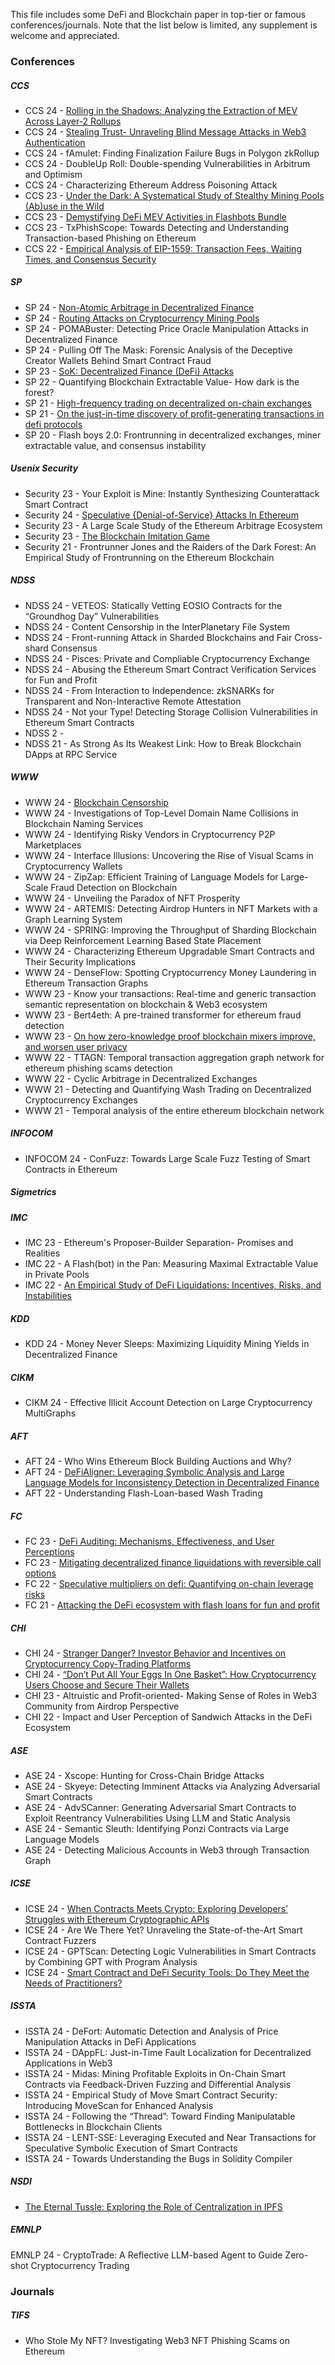 This file includes some DeFi and Blockchain paper in top-tier or famous conferences/journals. Note that the list below is limited, any supplement is welcome and appreciated.



### Conferences

##### CCS

* CCS 24 - [Rolling in the Shadows: Analyzing the Extraction of MEV Across Layer-2 Rollups](https://arxiv.org/pdf/2405.00138)
* CCS 24 - [Stealing Trust- Unraveling Blind Message Attacks in Web3 Authentication](https://arxiv.org/abs/2406.00523)
* CCS 24 - fAmulet: Finding Finalization Failure Bugs in Polygon zkRollup
* CCS 24 - DoubleUp Roll: Double-spending Vulnerabilities in Arbitrum and Optimism
* CCS 24 - Characterizing Ethereum Address Poisoning Attack
* CCS 23 - [Under the Dark: A Systematical Study of Stealthy Mining Pools (Ab)use in the Wild](https://dl.acm.org/doi/pdf/10.1145/3576915.3616677)
* CCS 23 - [Demystifying DeFi MEV Activities in Flashbots Bundle](https://dl.acm.org/doi/pdf/10.1145/3576915.3616590)
* CCS 23 - TxPhishScope: Towards Detecting and Understanding Transaction-based Phishing on Ethereum
* CCS 22 - [Empirical Analysis of EIP-1559: Transaction Fees, Waiting Times, and Consensus Security](https://dl.acm.org/doi/abs/10.1145/3548606.3559341)

##### SP 

* SP 24 - [Non-Atomic Arbitrage in Decentralized Finance](https://www.computer.org/csdl/proceedings-article/sp/2024/313000a224/1WPcYNItiZW)
* SP 24 - [Routing Attacks on Cryptocurrency Mining Pools](https://ieeexplore.ieee.org/iel8/10646615/10646598/10646806.pdf)
* SP 24 - POMABuster: Detecting Price Oracle Manipulation Attacks in Decentralized Finance
* SP 24 - Pulling Off The Mask: Forensic Analysis of the Deceptive Creator Wallets Behind Smart Contract Fraud
* SP 23 - [SoK: Decentralized Finance (DeFi) Attacks](https://ieeexplore.ieee.org/abstract/document/10179435/)
* SP 22 - Quantifying Blockchain Extractable Value- How dark is the forest?
* SP 21 - [High-frequency trading on decentralized on-chain exchanges](https://ieeexplore.ieee.org/abstract/document/9519421/)
* SP 21 - [On the just-in-time discovery of profit-generating transactions in defi protocols](https://ieeexplore.ieee.org/abstract/document/9519469/)
* SP 20 - Flash boys 2.0: Frontrunning in decentralized exchanges, miner extractable value, and consensus instability

##### Usenix Security 

* Security 23 - Your Exploit is Mine: Instantly Synthesizing Counterattack Smart Contract
* Security 24 - [Speculative {Denial-of-Service} Attacks In Ethereum](https://www.usenix.org/conference/usenixsecurity24/presentation/yaish)
* Security 23 - A Large Scale Study of the Ethereum Arbitrage Ecosystem
* Security 23 - [The Blockchain Imitation Game](https://www.usenix.org/conference/usenixsecurity23/presentation/qin)
* Security 21 - Frontrunner Jones and the Raiders of the Dark Forest: An Empirical Study of Frontrunning on the Ethereum Blockchain

##### NDSS 

* NDSS 24 - VETEOS: Statically Vetting EOSIO Contracts for the “Groundhog Day” Vulnerabilities
* NDSS 24 - Content Censorship in the InterPlanetary File System
* NDSS 24 - Front-running Attack in Sharded Blockchains and Fair Cross-shard Consensus
* NDSS 24 - Pisces: Private and Compliable Cryptocurrency Exchange
* NDSS 24 - Abusing the Ethereum Smart Contract Verification Services for Fun and Profit
* NDSS 24 - From Interaction to Independence: zkSNARKs for Transparent and Non-Interactive Remote Attestation
* NDSS 24 - Not your Type! Detecting Storage Collision Vulnerabilities in Ethereum Smart Contracts
* NDSS 2 - 
* NDSS 21 - As Strong As Its Weakest Link: How to Break Blockchain DApps at RPC Service

##### WWW 

* WWW 24 - [Blockchain Censorship](https://dl.acm.org/doi/pdf/10.1145/3589334.3645431)
* WWW 24 - Investigations of Top-Level Domain Name Collisions in Blockchain Naming Services
* WWW 24 - Identifying Risky Vendors in Cryptocurrency P2P Marketplaces
* WWW 24 - Interface Illusions: Uncovering the Rise of Visual Scams in Cryptocurrency Wallets
* WWW 24 - ZipZap: Efficient Training of Language Models for Large-Scale Fraud Detection on Blockchain
* WWW 24 - Unveiling the Paradox of NFT Prosperity
* WWW 24 - ARTEMIS: Detecting Airdrop Hunters in NFT Markets with a Graph Learning System
* WWW 24 - SPRING: Improving the Throughput of Sharding Blockchain via Deep Reinforcement Learning Based State Placement
* WWW 24 - Characterizing Ethereum Upgradable Smart Contracts and Their Security Implications
* WWW 24 - DenseFlow: Spotting Cryptocurrency Money Laundering in Ethereum Transaction Graphs
* WWW 23 - Know your transactions: Real-time and generic transaction semantic representation on blockchain \& Web3 ecosystem
* WWW 23 - Bert4eth: A pre-trained transformer for ethereum fraud detection
* WWW 23 - [On how zero-knowledge proof blockchain mixers improve, and worsen user privacy](https://dl.acm.org/doi/pdf/10.1145/3543507.3583217)
* WWW 22 - TTAGN: Temporal transaction aggregation graph network for ethereum phishing scams detection
* WWW 22 - Cyclic Arbitrage in Decentralized Exchanges
* WWW 21 - Detecting and Quantifying Wash Trading on Decentralized Cryptocurrency Exchanges
* WWW 21 - Temporal analysis of the entire ethereum blockchain network

##### INFOCOM

* INFOCOM 24 - ConFuzz: Towards Large Scale Fuzz Testing of Smart Contracts in Ethereum

##### Sigmetrics 

##### IMC 

* IMC 23 - Ethereum's Proposer-Builder Separation- Promises and Realities
* IMC 22 - A Flash(bot) in the Pan: Measuring Maximal Extractable Value in Private Pools
* IMC 22 - [An Empirical Study of DeFi Liquidations: Incentives, Risks, and Instabilities](https://dl.acm.org/doi/pdf/10.1145/3487552.3487811)

##### KDD

* KDD 24 - Money Never Sleeps: Maximizing Liquidity Mining Yields in Decentralized Finance

##### CIKM

* CIKM 24 - Effective Illicit Account Detection on Large Cryptocurrency MultiGraphs

##### AFT

* AFT 24 - Who Wins Ethereum Block Building Auctions and Why?
* AFT 24 - [DeFiAligner: Leveraging Symbolic Analysis and Large Language Models for Inconsistency Detection in Decentralized Finance](https://drops.dagstuhl.de/entities/document/10.4230/LIPIcs.AFT.2024.7)
* AFT 22 - Understanding Flash-Loan-based Wash Trading

##### FC

* FC 23 - [DeFi Auditing: Mechanisms, Effectiveness, and User Perceptions](https://link.springer.com/chapter/10.1007/978-3-031-48806-1_21)
* FC 23 - [Mitigating decentralized finance liquidations with reversible call options](https://link.springer.com/chapter/10.1007/978-3-031-47754-6_20)
* FC 22 - [Speculative multipliers on defi: Quantifying on-chain leverage risks](https://link.springer.com/chapter/10.1007/978-3-031-18283-9_3)
* FC 21 - [Attacking the DeFi ecosystem with flash loans for fun and profit](https://link.springer.com/chapter/10.1007/978-3-662-64322-8_1?trk=public_post_comment-text)

##### CHI

* CHI 24 - [Stranger Danger? Investor Behavior and Incentives on Cryptocurrency Copy-Trading Platforms](https://dl.acm.org/doi/pdf/10.1145/3613904.3642715)
* CHI 24 - [“Don’t Put All Your Eggs In One Basket”: How Cryptocurrency Users Choose and Secure Their Wallets](https://dl.acm.org/doi/pdf/10.1145/3613904.3642534)
* CHI 23 - Altruistic and Profit-oriented- Making Sense of Roles in Web3 Community from Airdrop Perspective
* CHI 22 - Impact and User Perception of Sandwich Attacks in the DeFi Ecosystem

##### ASE

* ASE 24 - Xscope: Hunting for Cross-Chain Bridge Attacks
* ASE 24 - Skyeye: Detecting Imminent Attacks via Analyzing Adversarial Smart Contracts
* ASE 24 - AdvSCanner: Generating Adversarial Smart Contracts to Exploit Reentrancy Vulnerabilities Using LLM and Static Analysis
* ASE 24 - Semantic Sleuth: Identifying Ponzi Contracts via Large Language Models
* ASE 24 - Detecting Malicious Accounts in Web3 through Transaction Graph

##### ICSE 

* ICSE 24 - [When Contracts Meets Crypto: Exploring Developers’ Struggles with Ethereum Cryptographic APIs](https://dl.acm.org/doi/pdf/10.1145/3597503.3639131)
* ICSE 24 - Are We There Yet? Unraveling the State-of-the-Art Smart Contract Fuzzers
* ICSE 24 - GPTScan: Detecting Logic Vulnerabilities in Smart Contracts by Combining GPT with Program Analysis
* ICSE 24 - [Smart Contract and DeFi Security Tools: Do They Meet the Needs of Practitioners?](https://dl.acm.org/doi/abs/10.1145/3597503.3623302)

##### ISSTA

* ISSTA 24 - DeFort: Automatic Detection and Analysis of Price Manipulation Attacks in DeFi Applications
* ISSTA 24 - DAppFL: Just-in-Time Fault Localization for Decentralized Applications in Web3
* ISSTA 24 - Midas: Mining Profitable Exploits in On-Chain Smart Contracts via Feedback-Driven Fuzzing and Differential Analysis
* ISSTA 24 - Empirical Study of Move Smart Contract Security: Introducing MoveScan for Enhanced Analysis
* ISSTA 24 - Following the “Thread”: Toward Finding Manipulatable Bottlenecks in Blockchain Clients
* ISSTA 24 - LENT-SSE: Leveraging Executed and Near Transactions for Speculative Symbolic Execution of Smart Contracts
* ISSTA 24 - Towards Understanding the Bugs in Solidity Compiler

##### NSDI

* [The Eternal Tussle: Exploring the Role of Centralization in IPFS](https://www.usenix.org/system/files/nsdi24-wei.pdf)



##### EMNLP

EMNLP 24 - CryptoTrade: A Reflective LLM-based Agent to Guide Zero-shot Cryptocurrency Trading



### Journals

##### TIFS

* Who Stole My NFT? Investigating Web3 NFT Phishing Scams on Ethereum
